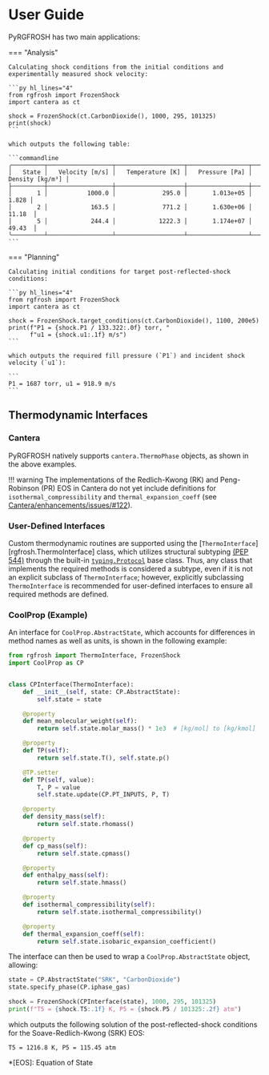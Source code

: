 # User Guide

PyRGFROSH has two main applications:

=== "Analysis"
    
    Calculating shock conditions from the initial conditions and experimentally measured shock velocity:
    
    ```py hl_lines="4"
    from rgfrosh import FrozenShock
    import cantera as ct
    
    shock = FrozenShock(ct.CarbonDioxide(), 1000, 295, 101325)
    print(shock)
    ```

    which outputs the following table:
    
    ```commandline
    ╭─────────┬──────────────────┬───────────────────┬─────────────────┬───────────────────╮
    │   State │   Velocity [m/s] │   Temperature [K] │   Pressure [Pa] │   Density [kg/m³] │
    ├─────────┼──────────────────┼───────────────────┼─────────────────┼───────────────────┤
    │       1 │           1000.0 │             295.0 │       1.013e+05 │             1.828 │
    │       2 │            163.5 │             771.2 │       1.630e+06 │            11.18  │
    │       5 │            244.4 │            1222.3 │       1.174e+07 │            49.43  │
    ╰─────────┴──────────────────┴───────────────────┴─────────────────┴───────────────────╯
    ```

=== "Planning"
    
    Calculating initial conditions for target post-reflected-shock conditions:
    
    ```py hl_lines="4"
    from rgfrosh import FrozenShock
    import cantera as ct
    
    shock = FrozenShock.target_conditions(ct.CarbonDioxide(), 1100, 200e5)
    print(f"P1 = {shock.P1 / 133.322:.0f} torr, "
          f"u1 = {shock.u1:.1f} m/s")
    ```
    
    which outputs the required fill pressure (`P1`) and incident shock velocity (`u1`):
    
    ```
    P1 = 1687 torr, u1 = 918.9 m/s
    ```

## Thermodynamic Interfaces 

### Cantera

PyRGFROSH natively supports `cantera.ThermoPhase` objects, as shown in the
above examples.

!!! warning
    The implementations of the Redlich-Kwong (RK) and Peng-Robinson (PR) EOS
    in Cantera do not yet include definitions for `isothermal_compressibility` and 
    `thermal_expansion_coeff` 
    (see [Cantera/enhancements/issues/#122](https://github.com/Cantera/enhancements/issues/122)).

### User-Defined Interfaces

Custom thermodynamic routines are supported using the 
[`ThermoInterface`][rgfrosh.ThermoInterface] class, which utilizes structural 
subtyping [(PEP 544)](https://www.python.org/dev/peps/pep-0544/) through the 
built-in [`typing.Protocol`](https://docs.python.org/3/library/typing.html#typing.Protocol)
base class. Thus, any class that implements the required methods is considered a 
subtype, even if it is not an explicit subclass of `ThermoInterface`; however, 
explicitly subclassing `ThermoInterface` is recommended for user-defined 
interfaces to ensure all required methods are defined.

### CoolProp (Example)

An interface for `CoolProp.AbstractState`, which accounts for differences 
in method names as well as units, is shown in the following example:

```py
from rgfrosh import ThermoInterface, FrozenShock
import CoolProp as CP


class CPInterface(ThermoInterface):
    def __init__(self, state: CP.AbstractState):
        self.state = state

    @property
    def mean_molecular_weight(self):
        return self.state.molar_mass() * 1e3  # [kg/mol] to [kg/kmol]

    @property
    def TP(self):
        return self.state.T(), self.state.p()

    @TP.setter
    def TP(self, value):
        T, P = value
        self.state.update(CP.PT_INPUTS, P, T)

    @property
    def density_mass(self):
        return self.state.rhomass()

    @property
    def cp_mass(self):
        return self.state.cpmass()

    @property
    def enthalpy_mass(self):
        return self.state.hmass()

    @property
    def isothermal_compressibility(self):
        return self.state.isothermal_compressibility()

    @property
    def thermal_expansion_coeff(self):
        return self.state.isobaric_expansion_coefficient()
```

The interface can then be used to wrap a `CoolProp.AbstractState` object, allowing:

```py hl_lines="4"
state = CP.AbstractState("SRK", "CarbonDioxide")
state.specify_phase(CP.iphase_gas)

shock = FrozenShock(CPInterface(state), 1000, 295, 101325)
print(f"T5 = {shock.T5:.1f} K, P5 = {shock.P5 / 101325:.2f} atm")
```

which outputs the following solution of the post-reflected-shock conditions 
for the Soave-Redlich-Kwong (SRK) EOS:

```
T5 = 1216.8 K, P5 = 115.45 atm
```


*[EOS]: Equation of State
